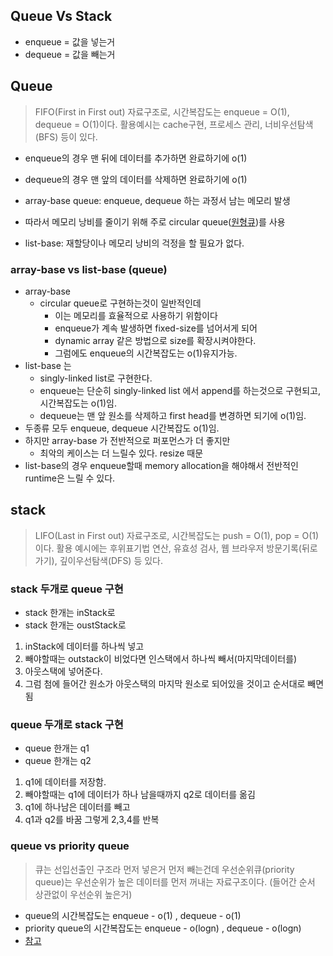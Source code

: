 ## Queue Vs Stack

* enqueue = 값을 넣는거
* dequeue = 값을 빼는거


## Queue
> FIFO(First in First out) 자료구조로,
> 시간복잡도는 enqueue = O(1), dequeue = O(1)이다.
> 활용예시는 cache구현, 프로세스 관리, 너비우선탐색(BFS) 등이 있다.

* enqueue의 경우 맨 뒤에 데이터를 추가하면 완료하기에 o(1)
* dequeue의 경우 맨 앞의 데이터를 삭제하면 완료하기에 o(1)

* array-base queue: enqueue, dequeue 하는 과정서 남는 메모리 발생
* 따라서 메모리 낭비를 줄이기 위해 주로 circular queue([원형큐](https://www.notion.so/CS-a30abc690be74269ad6780ad5d8937cf?pvs=4#de6ab009f2ca43bf8efbf9196fa0f686))를 사용
* list-base: 재할당이나 메모리 낭비의 걱정을 할 필요가 없다.

### array-base vs list-base (queue)
* array-base
  * circular queue로 구현하는것이 일반적인데
    * 이는 메모리를 효율적으로 사용하기 위함이다 
    * enqueue가 계속 발생하면 fixed-size를 넘어서게 되어
    * dynamic array 같은 방법으로 size를 확장시켜야한다.
    * 그럼에도 enqueue의 시간복잡도는 o(1)유지가능.
* list-base 는 
  * singly-linked list로 구현한다.
  * enqueue는 단순히 singly-linked list 에서 append를 하는것으로 구현되고, 시간복잡도는 o(1)임.
  * dequeue는 맨 앞 원소를 삭제하고 first head를 변경하면 되기에 o(1)임.
* 두종류 모두 enqueue, dequeue 시간복잡도 o(1)임.
* 하지만 array-base 가 전반적으로 퍼포먼스가 더 좋지만
  * 최악의 케이스는 더 느릴수 있다. resize 때문
* list-base의 경우 enqueue할때 memory allocation을 해야해서 전반적인 runtime은 느릴 수 있다.

## stack
> LIFO(Last in First out) 자료구조로,
> 시간복잡도는 push = O(1), pop = O(1)이다.
> 활용 예시에는 후위표기법 연산, 유효성 검사, 웹 브라우저 방문기록(뒤로가기), 깊이우선탐색(DFS) 등 있다.


### stack 두개로 queue 구현
* stack 한개는 inStack로 
* stack 한개는 oustStack로
1. inStack에 데이터를 하나씩 넣고
2. 빼야할때는 outstack이 비었다면 인스택에서 하나씩 빼서(마지막데이터를)
3. 아웃스택에 넣어준다.
4. 그럼 첨에 들어간 원소가 아웃스택의 마지막 원소로 되어있을 것이고 순서대로 빼면 됨

### queue 두개로 stack 구현
* queue 한개는 q1
* queue 한개는 q2
1. q1에 데이터를 저장함.
2. 빼야할때는 q1에 데이터가 하나 남을때까지 q2로 데이터를 옮김
3. q1에 하나남은 데이터를 빼고
4. q1과 q2를 바꿈 그렇게 2,3,4를 반복

### queue vs priority queue
> 큐는 선입선출인 구조라 먼저 넣은거 먼저 빼는건데
> 우선순위큐(priority queue)는 우선순위가 높은 데이터를 먼저 꺼내는 자료구조이다.
> (들어간 순서 상관없이 우선순위 높은거)
* queue의 시간복잡도는 enqueue - o(1) , dequeue - o(1)
* priority queue의 시간복잡도는 enqueue - o(logn) , dequeue - o(logn)
* [참고](https://www.notion.so/CS-a30abc690be74269ad6780ad5d8937cf?pvs=4#c575c10d476040368dbc3e6e1ecba11f)